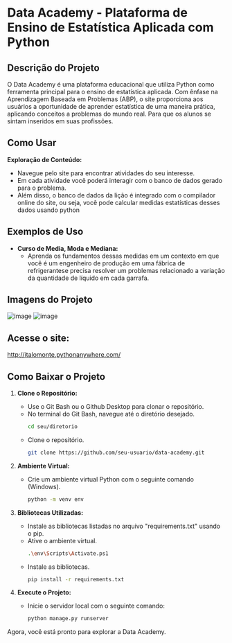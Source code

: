 # Data Academy - Plataforma de Ensino de Estatística Aplicada com Python

## Descrição do Projeto

O Data Academy é uma plataforma educacional que utiliza Python como ferramenta principal para o ensino de estatística aplicada. Com ênfase na Aprendizagem Baseada em Problemas (ABP), o site proporciona aos usuários a oportunidade de aprender estatística de uma maneira prática, aplicando conceitos a problemas do mundo real. Para que os alunos se sintam inseridos em suas profissões.

## Como Usar

**Exploração de Conteúdo:**
   - Navegue pelo site para encontrar atividades do seu interesse.
   - Em cada atividade você poderá interagir com o banco de dados gerado para o problema.
   - Além disso, o banco de dados da lição é integrado com o compilador online do site, ou seja, você pode calcular medidas estatísticas desses dados usando python
   
## Exemplos de Uso

- **Curso de Media, Moda e Mediana:**
  - Aprenda os fundamentos dessas medidas em um contexto em que você é um engenheiro de produção em uma fábrica de refrigerantese precisa resolver um problemas relacionado a variação da quantidade de líquido em cada garrafa.

## Imagens do Projeto

![image](https://github.com/italomonte/Data_Academy/assets/68883489/f7736004-7aba-4575-b58b-5affebb8fc2a)
![image](https://github.com/italomonte/Data_Academy/assets/68883489/89b64342-f903-404e-8ce8-b99774914bdb)

## Acesse o site:
http://italomonte.pythonanywhere.com/

## Como Baixar o Projeto

1. **Clone o Repositório:**
   - Use o Git Bash ou o Github Desktop para clonar o repositório.
   - No terminal do Git Bash, navegue até o diretório desejado.
     ```bash
     cd seu/diretorio
     ```
   - Clone o repositório.
     ```bash
     git clone https://github.com/seu-usuario/data-academy.git
     ```

2. **Ambiente Virtual:**
   - Crie um ambiente virtual Python com o seguinte comando (Windows).
     ```bash
     python -m venv env
     ```

3. **Bibliotecas Utilizadas:**
   - Instale as bibliotecas listadas no arquivo "requirements.txt" usando o pip.
   - Ative o ambiente virtual.
     ```bash
     .\env\Scripts\Activate.ps1
     ```
   - Instale as bibliotecas.
     ```bash
     pip install -r requirements.txt
     ```

4. **Execute o Projeto:**
   - Inicie o servidor local com o seguinte comando:
     ```bash
     python manage.py runserver
     ```

Agora, você está pronto para explorar a Data Academy.
